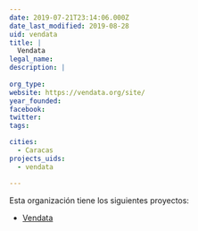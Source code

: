 ```yaml
---
date: 2019-07-21T23:14:06.000Z
date_last_modified: 2019-08-28
uid: vendata
title: |
  Vendata
legal_name: 
description: |
  
org_type: 
website: https://vendata.org/site/
year_founded: 
facebook: 
twitter: 
tags:

cities: 
  - Caracas
projects_uids:
  - vendata

---
```


Esta organización tiene los siguientes proyectos:

- [Vendata](/proyectos/vendata)
